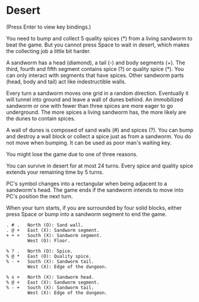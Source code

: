 # Desert

(Press Enter to view key bindings.)

You need to bump and collect 5 quality spices (*) from a living sandworm to beat the game. But you cannot press Space to wait in desert, which makes the collecting job a little bit harder.

A sandworm has a head (diamond), a tail (-) and body segments (+). The third, fourth and fifth segment contains spice (?) or quality spice (*). You can only interact with segments that have spices. Other sandworm parts (head, body and tail) act like indestructible walls.

Every turn a sandworm moves one grid in a random direction. Eventually it will tunnel into ground and leave a wall of dunes behind. An immobilized sandworm or one with fewer than three spices are more eager to go underground. The more spices a living sandworm has, the more likely are the dunes to contain spices.

A wall of dunes is composed of sand walls (#) and spices (?). You can bump and destroy a wall block or collect a spice just as from a sandworm. You do not move when bumping. It can be used as poor man's waiting key.

You might lose the game due to one of three reasons.

You can survive in desert for at most 24 turns. Every spice and quality spice extends your remaining time by 5 turns.

PC's symbol changes into a rectangular when being adjacent to a sandworm's head. The game ends if the sandworm intends to move into PC's position the next turn.

When your turn starts, if you are surrounded by four solid blocks, either press Space or bump into a sandworm segment to end the game.

    . # .   North (O): Sand wall.
    . @ +   East (X): Sandworm segment.
    + + +   South (X): Sandworm segment.
            West (O): Floor.

    % ? .   North (O): Spice.
    % @ *   East (O): Quality spice.
    % - +   South (X): Sandworm tail.
            West (X): Edge of the dungeon.

    % s +   North (X): Sandworm head.
    % @ +   East (X): Sandworm segment.
    % - +   South (X): Sandworm tail.
            West (X): Edge of the dungeon.
